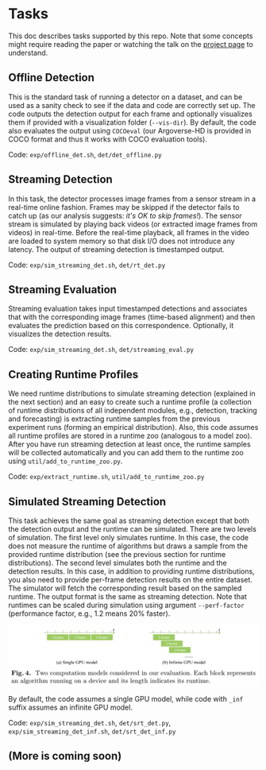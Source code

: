 # Tasks
This doc describes tasks supported by this repo. Note that some concepts might require reading the paper or watching the talk on the [project page](http://www.cs.cmu.edu/~mengtial/proj/streaming/) to understand.


## Offline Detection
This is the standard task of running a detector on a dataset, and can be used as a sanity check to see if the data and code are correctly set up. The code outputs the detection output for each frame and optionally visualizes them if provided with a visualization folder (`--vis-dir`). By default, the code also evaluates the output using `COCOeval` (our Argoverse-HD is provided in COCO format and thus it works with COCO evaluation tools). 

Code: `exp/offline_det.sh`, `det/det_offline.py`


## Streaming Detection 

In this task, the detector processes image frames from a sensor stream in a real-time online fashion. Frames may be skipped if the detector fails to catch up (as our analysis suggests: <em>it's OK to skip frames!</em>). The sensor stream is simulated by playing back videos (or extracted image frames from videos) in real-time. Before the real-time playback, all frames in the video are loaded to system memory so that disk I/O does not introduce any latency. The output of streaming detection is timestamped output.

Code: `exp/sim_streaming_det.sh`, `det/rt_det.py`


## Streaming Evaluation 

Streaming evaluation takes input timestamped detections and associates that with the corresponding image frames (time-based alignment) and then evaluates the prediction based on this correspondence. Optionally, it visualizes the detection results.

Code: `exp/sim_streaming_det.sh`, `det/streaming_eval.py`


## Creating Runtime Profiles
We need runtime distributions to simulate streaming detection (explained in the next section) and an easy to create such a runtime profile (a collection of runtime distributions of all independent modules, e.g., detection, tracking and forecasting) is extracting runtime samples from the previous experiment runs (forming an empirical distribution). Also, this code assumes all runtime profiles are stored in a runtime zoo (analogous to a model zoo). After you have run streaming detection at least once, the runtime samples will be collected automatically and you can add them to the runtime zoo using `util/add_to_runtime_zoo.py`.

Code: `exp/extract_runtime.sh`, `util/add_to_runtime_zoo.py`


## Simulated Streaming Detection

This task achieves the same goal as streaming detection except that both the detection output and the runtime can be simulated. There are two levels of simulation. The first level only simulates runtime. In this case, the code does not measure the runtime of algorithms but draws a sample from the provided runtime distribution (see the previous section for runtime distributions). The second level simulates both the runtime and the detection results. In this case, in addition to providing runtime distributions, you also need to provide per-frame detection results on the entire dataset. The simulator will fetch the corresponding result based on the sampled runtime. The output format is the same as streaming detection. Note that runtimes can be scaled during simulation using argument `--perf-factor` (performance factor, e.g., 1.2 means 20% faster).

<p align="center"><img alt="computational constraints" src="img/fig4.png"></p>

By default, the code assumes a single GPU model, while code with `_inf` suffix assumes an infinite GPU model.

Code: `exp/sim_streaming_det.sh`, `det/srt_det.py`, `exp/sim_streaming_det_inf.sh`, `det/srt_det_inf.py`


## (More is coming soon)


